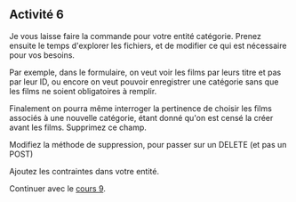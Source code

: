 ## Activité 6 
Je vous laisse faire la commande pour votre entité catégorie.
Prenez ensuite le temps d'explorer les fichiers, et de modifier ce qui est nécessaire pour vos besoins.

Par exemple, dans le formulaire, on veut voir les films par leurs titre et pas par leur ID, ou encore on veut pouvoir enregistrer une catégorie sans que les films ne soient obligatoires à remplir.

Finalement on pourra même interroger la pertinence de choisir les films associés à une nouvelle catégorie, étant donné qu'on est censé la créer avant les films. Supprimez ce champ.

Modifiez la méthode de suppression, pour passer sur un DELETE (et pas un POST)

Ajoutez les contraintes dans votre entité.

Continuer avec le [cours 9](<15 cours 9.md>).
